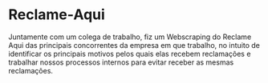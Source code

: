 # Reclame-Aqui
Juntamente com um colega de trabalho, fiz um Webscraping do Reclame Aqui das principais concorrentes da empresa em que trabalho, no intuito de identificar os principais motivos pelos quais elas recebem reclamações e trabalhar nossos processos internos para evitar receber as mesmas reclamações.
